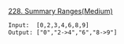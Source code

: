 [228. Summary Ranges(Medium)](https://leetcode.com/problems/summary-ranges/)  

```html
Input:  [0,2,3,4,6,8,9]
Output: ["0","2->4","6","8->9"]
```